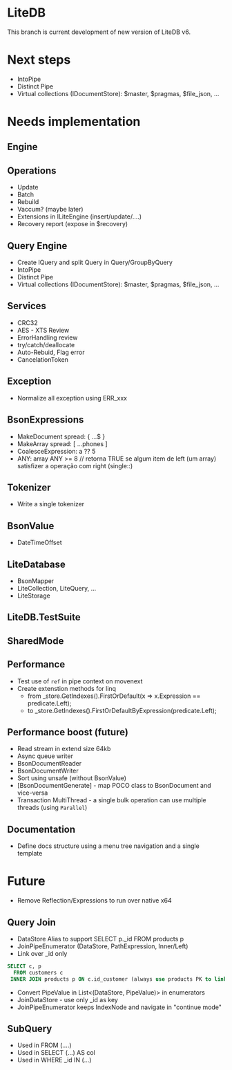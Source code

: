 # LiteDB

This branch is current development of new version of LiteDB v6.

# Next steps
- IntoPipe
- Distinct Pipe
- Virtual collections (IDocumentStore): $master, $pragmas, $file_json, ...


# Needs implementation

## Engine

## Operations
- Update
- Batch
- Rebuild
- Vaccum? (maybe later)
- Extensions in ILiteEngine (insert/update/....)
- Recovery report (expose in $recovery)


## Query Engine
- Create IQuery and split Query in Query/GroupByQuery
- IntoPipe
- Distinct Pipe
- Virtual collections (IDocumentStore): $master, $pragmas, $file_json, ...

## Services
- CRC32
- AES - XTS Review
- ErrorHandling review
- try/catch/deallocate
- Auto-Rebuid, Flag error
- CancelationToken 

## Exception
- Normalize all exception using ERR_xxx

## BsonExpressions
- MakeDocument spread: { ...$ }
- MakeArray spread: [ ...phones ]
- CoalesceExpression:  a ?? 5 
- ANY: array ANY >= 8 // retorna TRUE se algum item de left (um array) satisfizer a operação com right (single::)

## Tokenizer
- Write a single tokenizer
   


## BsonValue
- DateTimeOffset

## LiteDatabase
- BsonMapper
- LiteCollection, LiteQuery, ...
- LiteStorage

## LiteDB.TestSuite

## SharedMode

## Performance
- Test use of `ref` in pipe context on movenext
- Create extenstion methods for linq
    - from _store.GetIndexes().FirstOrDefault(x => x.Expression == predicate.Left);
    - to _store.GetIndexes().FirstOrDefaultByExpression(predicate.Left);


## Performance boost (future)
- Read stream in extend size 64kb
- Async queue writer
- BsonDocumentReader
- BsonDocumentWriter
- Sort using unsafe (without BsonValue)
- [BsonDocumentGenerate] - map POCO class to BsonDocument and vice-versa
- Transaction MultiThread - a single bulk operation can use multiple threads (using `Parallel`)

## Documentation
- Define docs structure using a menu tree navigation and a single template


# Future
- Remove Reflection/Expressions to run over native x64

## Query Join
- DataStore Alias to support SELECT p._id FROM products p
- JoinPipeEnumerator (DataStore, PathExpression, Inner/Left)
- Link over _id only
```SQL
SELECT c, p
  FROM customers c
 INNER JOIN products p ON c.id_customer (always use products PK to link)
```
- Convert PipeValue in List<(DataStore, PipeValue)> in enumerators
- JoinDataStore - use only _id as key
- JoinPipeEnumerator keeps IndexNode and navigate in "continue mode"

## SubQuery
- Used in FROM (....)
- Used in SELECT (...) AS col
- Used in WHERE _id IN (...)
